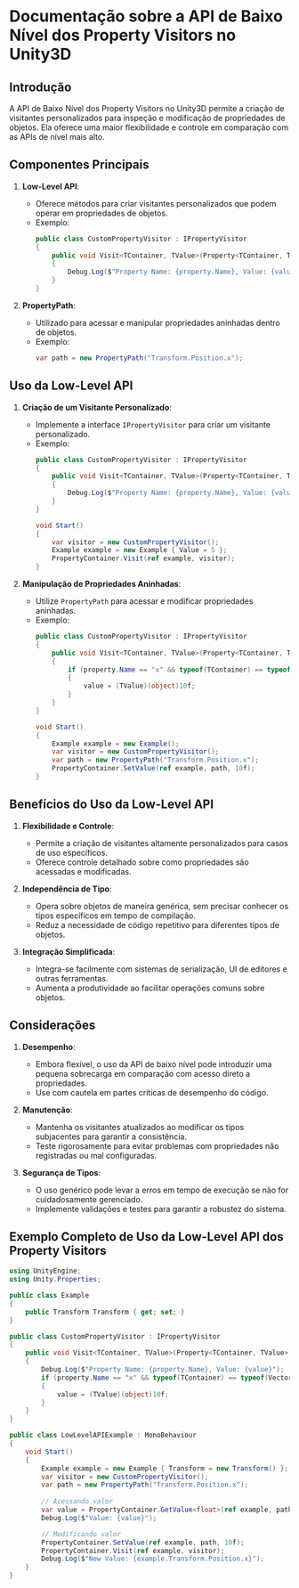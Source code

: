 
# Documentação sobre a API de Baixo Nível dos Property Visitors no Unity3D

## Introdução

A API de Baixo Nível dos Property Visitors no Unity3D permite a criação de visitantes personalizados para inspeção e modificação de propriedades de objetos. Ela oferece uma maior flexibilidade e controle em comparação com as APIs de nível mais alto.

## Componentes Principais

1. **Low-Level API**:
   - Oferece métodos para criar visitantes personalizados que podem operar em propriedades de objetos.
   - Exemplo:
     ```csharp
     public class CustomPropertyVisitor : IPropertyVisitor
     {
         public void Visit<TContainer, TValue>(Property<TContainer, TValue> property, ref TContainer container, ref TValue value)
         {
             Debug.Log($"Property Name: {property.Name}, Value: {value}");
         }
     }
     ```

2. **PropertyPath**:
   - Utilizado para acessar e manipular propriedades aninhadas dentro de objetos.
   - Exemplo:
     ```csharp
     var path = new PropertyPath("Transform.Position.x");
     ```

## Uso da Low-Level API

1. **Criação de um Visitante Personalizado**:
   - Implemente a interface `IPropertyVisitor` para criar um visitante personalizado.
   - Exemplo:
     ```csharp
     public class CustomPropertyVisitor : IPropertyVisitor
     {
         public void Visit<TContainer, TValue>(Property<TContainer, TValue> property, ref TContainer container, ref TValue value)
         {
             Debug.Log($"Property Name: {property.Name}, Value: {value}");
         }
     }

     void Start()
     {
         var visitor = new CustomPropertyVisitor();
         Example example = new Example { Value = 5 };
         PropertyContainer.Visit(ref example, visitor);
     }
     ```

2. **Manipulação de Propriedades Aninhadas**:
   - Utilize `PropertyPath` para acessar e modificar propriedades aninhadas.
   - Exemplo:
     ```csharp
     public class CustomPropertyVisitor : IPropertyVisitor
     {
         public void Visit<TContainer, TValue>(Property<TContainer, TValue> property, ref TContainer container, ref TValue value)
         {
             if (property.Name == "x" && typeof(TContainer) == typeof(Vector3))
             {
                 value = (TValue)(object)10f;
             }
         }
     }

     void Start()
     {
         Example example = new Example();
         var visitor = new CustomPropertyVisitor();
         var path = new PropertyPath("Transform.Position.x");
         PropertyContainer.SetValue(ref example, path, 10f);
     }
     ```

## Benefícios do Uso da Low-Level API

1. **Flexibilidade e Controle**:
   - Permite a criação de visitantes altamente personalizados para casos de uso específicos.
   - Oferece controle detalhado sobre como propriedades são acessadas e modificadas.

2. **Independência de Tipo**:
   - Opera sobre objetos de maneira genérica, sem precisar conhecer os tipos específicos em tempo de compilação.
   - Reduz a necessidade de código repetitivo para diferentes tipos de objetos.

3. **Integração Simplificada**:
   - Integra-se facilmente com sistemas de serialização, UI de editores e outras ferramentas.
   - Aumenta a produtividade ao facilitar operações comuns sobre objetos.

## Considerações

1. **Desempenho**:
   - Embora flexível, o uso da API de baixo nível pode introduzir uma pequena sobrecarga em comparação com acesso direto a propriedades.
   - Use com cautela em partes críticas de desempenho do código.

2. **Manutenção**:
   - Mantenha os visitantes atualizados ao modificar os tipos subjacentes para garantir a consistência.
   - Teste rigorosamente para evitar problemas com propriedades não registradas ou mal configuradas.

3. **Segurança de Tipos**:
   - O uso genérico pode levar a erros em tempo de execução se não for cuidadosamente gerenciado.
   - Implemente validações e testes para garantir a robustez do sistema.

## Exemplo Completo de Uso da Low-Level API dos Property Visitors

```csharp
using UnityEngine;
using Unity.Properties;

public class Example
{
    public Transform Transform { get; set; }
}

public class CustomPropertyVisitor : IPropertyVisitor
{
    public void Visit<TContainer, TValue>(Property<TContainer, TValue> property, ref TContainer container, ref TValue value)
    {
        Debug.Log($"Property Name: {property.Name}, Value: {value}");
        if (property.Name == "x" && typeof(TContainer) == typeof(Vector3))
        {
            value = (TValue)(object)10f;
        }
    }
}

public class LowLevelAPIExample : MonoBehaviour
{
    void Start()
    {
        Example example = new Example { Transform = new Transform() };
        var visitor = new CustomPropertyVisitor();
        var path = new PropertyPath("Transform.Position.x");
        
        // Acessando valor
        var value = PropertyContainer.GetValue<float>(ref example, path);
        Debug.Log($"Value: {value}");

        // Modificando valor
        PropertyContainer.SetValue(ref example, path, 10f);
        PropertyContainer.Visit(ref example, visitor);
        Debug.Log($"New Value: {example.Transform.Position.x}");
    }
}
```
